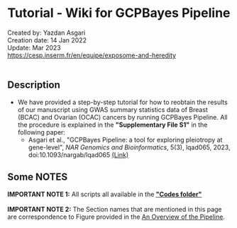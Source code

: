# Tutorial - Wiki for GCPBayes Pipeline
Created by: Yazdan Asgari<br>
Creation date: 14 Jan 2022<br>
Update: Mar 2023<br>
https://cesp.inserm.fr/en/equipe/exposome-and-heredity
<br>
<br>

## Description
- We have provided a step-by-step tutorial for how to reobtain the results of our manuscript using GWAS summary statistics data of Breast (BCAC) and Ovarian (OCAC) cancers by running GCPBayes Pipeline. All the procedure is explained in the **"Supplementary File S1"** in the following paper:
  - Asgari et al., "GCPBayes Pipeline: a tool for exploring pleiotropy at gene-level", *NAR Genomics and Bioinformatics*, 5(3), lqad065, 2023, doi:10.1093/nargab/lqad065 [(Link)](https://academic.oup.com/nargab/article/5/3/lqad065/7219410?searchresult=1)

## Some NOTES
**IMPORTANT NOTE 1:** All scripts all available in the [**"Codes folder"**](../0_Codes/Source_Codes)
<br><br>
**IMPORTANT NOTE 2:** The Section names that are mentioned in this page are correspondence to Figure provided in the [An Overview of the Pipeline](../README.md#An-Overview-of-the-Pipeline).
<br>



